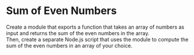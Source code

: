 # Sum of Even Numbers
Create a module that exports a function that takes an array of numbers as input and returns the sum of the even numbers in the array.    
Then, create a separate Node.js script that uses the module to compute the sum of the even numbers in an array of your choice.
